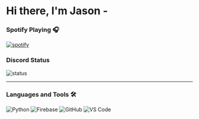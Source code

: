 # Hi there, I'm Jason -

### Spotify Playing 🎧
[![spotify](https://api.statusbadges.me/badge/spotify/1135770141204959353)](https://api.statusbadges.me/openspotify/1135770141204959353)
### Discord Status
![status](https://api.statusbadges.me/badge/status/1135770141204959353?simple=true)

---

### Languages and Tools 🛠 

![Python](http://img.shields.io/badge/-Python-3776AB?style=flat-square&logo=python&logoColor=ffffff)
![Firebase](https://img.shields.io/badge/-Firebase-FFCA28?style=flat-square&logo=firebase&logoColor=ffffff)
![GitHub](https://img.shields.io/badge/-GitHub-181717?style=flat-square&logo=github)
![VS Code](http://img.shields.io/badge/-VS%20Code-007ACC?style=flat-square&logo=visual-studio-code&logoColor=ffffff)

<br/>
